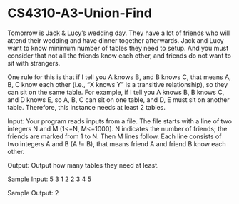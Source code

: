 # CS4310-A3-Union-Find

Tomorrow is Jack & Lucy’s wedding day. They have a lot of friends who will attend their
wedding and have dinner together afterwards. Jack and Lucy want to know minimum
number of tables they need to setup. And you must consider that not all the friends know
each other, and friends do not want to sit with strangers.

One rule for this is that if I tell you A knows B, and B knows C, that means A, B, C know each
other (i.e., “X knows Y” is a transitive relationship), so they can sit on the same table.
For example, if I tell you A knows B, B knows C, and D knows E, so A, B, C can sit on one
table, and D, E must sit on another table. Therefore, this instance needs at least 2 tables.

Input:
Your program reads inputs from a file. The file starts with a line of two integers N and M
(1<=N, M<=1000). N indicates the number of friends; the friends are marked from 1 to N.
Then M lines follow. Each line consists of two integers A and B (A != B), that means friend A
and friend B know each other.

Output:
Output how many tables they need at least.

Sample Input:
5 3
1 2
2 3
4 5

Sample Output:
2
